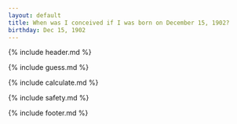 ```yaml
---
layout: default
title: When was I conceived if I was born on December 15, 1902?
birthday: Dec 15, 1902
---
```


{% include header.md %}

{% include guess.md %}

{% include calculate.md %}

{% include safety.md %}

{% include footer.md %}



